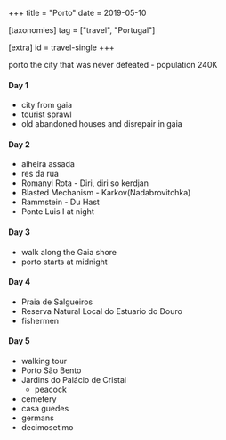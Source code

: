 +++
title = "Porto"
date = 2019-05-10

[taxonomies]
tag = ["travel", "Portugal"]

[extra]
id = travel-single
+++

porto the city that was never defeated - population 240K
<!-- more -->

#### Day 1
- city from gaia
- tourist sprawl
- old abandoned houses and disrepair in gaia

#### Day 2
- alheira assada
- res da rua
- Romanyi Rota - Diri, diri so kerdjan
- Blasted Mechanism - Karkov(Nadabrovitchka)
- Rammstein - Du Hast
- Ponte Luis I at night

#### Day 3
- walk along the Gaia shore
- porto starts at midnight

#### Day 4
- Praia de Salgueiros
- Reserva Natural Local do Estuario do Douro
- fishermen

#### Day 5
- walking tour
- Porto São Bento
- Jardins do Palácio de Cristal
  - peacock
- cemetery
- casa guedes
- germans
- decimosetimo

